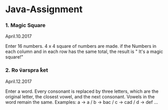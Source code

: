 # Java-Assignment

### 1. Magic Square

April.10.2017

Enter 16 numbers. 4 x 4 square of numbers are made. if the Numbers in each column and in each row has the same total, the result is " It's a magic square!"


### 2. Ro ̈varspra ̊ket

April.12.2017

Enter a word. Every consonant is replaced by three letters, which are the original letter, the closest vowel, and the next consonant. Vowels in the word remain the same. Examples: a -> a / b -> bac / c -> cad / d -> def ...
